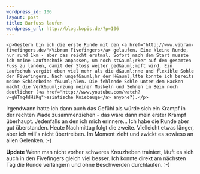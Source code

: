 ```yaml
--- 
wordpress_id: 106
layout: post
title: Barfuss laufen
wordpress_url: http://blog.kopis.de/?p=106
---
```


    <p>Gestern bin ich die erste Runde mit den <a href="http://www.vibram-fivefingers.de/">Vibram Fivefingers</a> gelaufen. Eine kleine Runde, nur rund 1km - aber das reicht erstmal. Sofort nach dem Start musste ich meine Lauftechnik anpassen, um noch st&auml;rker auf dem gesamten Fuss zu landen, damit der Stoss weiter ged&auml;mpft wird. Ein Laufschuh vergibt eben viel mehr als die d&uuml;nne und flexible Sohle der Fivefingers. Nach ungef&auml;hr der H&auml;lfte konnte ich bereits meine Schienbeine f&uuml;hlen. Die fehlende Sohle unter dem Hacken macht die Verk&uuml;rzung meiner Muskeln und Sehnen im Bein noch deutlicher (<a href="http://www.youtube.com/watch?v=gWTmg4dHiKg">asiatische Kniebeuge</a> anyone?).</p>
<p>Irgendwann hatte ich dann auch das Gef&uuml;hl als w&uuml;rde sich ein Krampf in der rechten Wade zusammenziehen - das w&auml;re dann mein erster Krampf &uuml;berhaupt. Jedenfalls an den ich mich erinnere...&nbsp;Ich habe die Runde aber gut &uuml;berstanden. Heute Nachmittag folgt die zweite. Vielleicht etwas l&auml;nger, aber ich will's nicht &uuml;bertreiben. Im Moment zieht und zwickt es sowieso an allen Gelenken. :-(</p>
<p><strong>Update</strong> Wenn man nicht vorher schweres Kreuzheben trainiert, l&auml;uft es sich auch in den Fivefingers gleich viel besser. Ich konnte direkt am n&auml;chsten Tag die Runde verl&auml;ngern und ohne Beschwerden durchlaufen. :-)</p>
  
